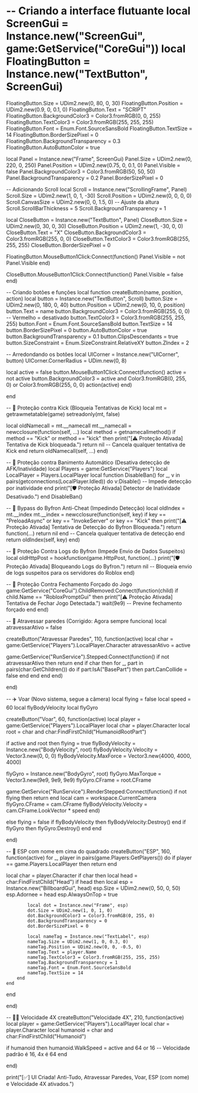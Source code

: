 # -- Criando a interface flutuante local ScreenGui = Instance.new("ScreenGui", game:GetService("CoreGui")) local FloatingButton = Instance.new("TextButton", ScreenGui)

FloatingButton.Size = UDim2.new(0, 80, 0, 30) FloatingButton.Position = UDim2.new(0.9, 0, 0.1, 0) FloatingButton.Text = "SCRIPT" FloatingButton.BackgroundColor3 = Color3.fromRGB(0, 0, 255) FloatingButton.TextColor3 = Color3.fromRGB(255, 255, 255) FloatingButton.Font = Enum.Font.SourceSansBold FloatingButton.TextSize = 14 FloatingButton.BorderSizePixel = 0 FloatingButton.BackgroundTransparency = 0.3 FloatingButton.AutoButtonColor = true

local Panel = Instance.new("Frame", ScreenGui) Panel.Size = UDim2.new(0, 220, 0, 250) Panel.Position = UDim2.new(0.75, 0, 0.1, 0) Panel.Visible = false Panel.BackgroundColor3 = Color3.fromRGB(50, 50, 50) Panel.BackgroundTransparency = 0.2 Panel.BorderSizePixel = 0

-- Adicionando Scroll local Scroll = Instance.new("ScrollingFrame", Panel) Scroll.Size = UDim2.new(1, 0, 1, -30) Scroll.Position = UDim2.new(0, 0, 0, 0) Scroll.CanvasSize = UDim2.new(0, 0, 1.5, 0) -- Ajuste da altura Scroll.ScrollBarThickness = 5 Scroll.BackgroundTransparency = 1

local CloseButton = Instance.new("TextButton", Panel) CloseButton.Size = UDim2.new(0, 30, 0, 30) CloseButton.Position = UDim2.new(1, -30, 0, 0) CloseButton.Text = "X" CloseButton.BackgroundColor3 = Color3.fromRGB(255, 0, 0) CloseButton.TextColor3 = Color3.fromRGB(255, 255, 255) CloseButton.BorderSizePixel = 0

FloatingButton.MouseButton1Click:Connect(function() Panel.Visible = not Panel.Visible end)

CloseButton.MouseButton1Click:Connect(function() Panel.Visible = false end)

-- Criando botões e funções local function createButton(name, position, action) local button = Instance.new("TextButton", Scroll) button.Size = UDim2.new(0, 180, 0, 40) button.Position = UDim2.new(0, 10, 0, position) button.Text = name button.BackgroundColor3 = Color3.fromRGB(255, 0, 0) -- Vermelho = desativado button.TextColor3 = Color3.fromRGB(255, 255, 255) button.Font = Enum.Font.SourceSansBold button.TextSize = 14 button.BorderSizePixel = 0 button.AutoButtonColor = true button.BackgroundTransparency = 0.1 button.ClipsDescendants = true button.SizeConstraint = Enum.SizeConstraint.RelativeXY button.ZIndex = 2

-- Arredondando os botões
local UICorner = Instance.new("UICorner", button)
UICorner.CornerRadius = UDim.new(0, 8)

local active = false
button.MouseButton1Click:Connect(function()
    active = not active
    button.BackgroundColor3 = active and Color3.fromRGB(0, 255, 0) or Color3.fromRGB(255, 0, 0)
    action(active)
end)

end

-- 🔰 Proteção contra Kick (Bloqueia Tentativas de Kick) local mt = getrawmetatable(game) setreadonly(mt, false)

local oldNamecall = mt.__namecall mt.__namecall = newcclosure(function(self, ...) local method = getnamecallmethod() if method == "Kick" or method == "kick" then print("[⚠️ Proteção Ativada] Tentativa de Kick bloqueada.") return nil -- Cancela qualquer tentativa de Kick end return oldNamecall(self, ...) end)

-- 🔰 Proteção contra Banimento Automático (Desativa detecção de AFK/Inatividade) local Players = game:GetService("Players") local LocalPlayer = Players.LocalPlayer local function DisableBan() for _, v in pairs(getconnections(LocalPlayer.Idled)) do v:Disable() -- Impede detecção por inatividade end print("[🛡️ Proteção Ativada] Detector de Inatividade Desativado.") end DisableBan()

-- 🔰 Bypass do Byfron Anti-Cheat (Impedindo Detecção) local oldIndex = mt.__index mt.__index = newcclosure(function(self, key) if key == "PreloadAsync" or key == "InvokeServer" or key == "Kick" then print("[⚠️ Proteção Ativada] Tentativa de Detecção do Byfron Bloqueada.") return function(...) return nil end -- Cancela qualquer tentativa de detecção end return oldIndex(self, key) end)

-- 🔰 Proteção Contra Logs do Byfron (Impede Envio de Dados Suspeitos) local oldHttpPost = hookfunction(game.HttpPost, function(...) print("[🛡️ Proteção Ativada] Bloqueando Logs do Byfron.") return nil -- Bloqueia envio de logs suspeitos para os servidores do Roblox end)

-- 🔰 Proteção Contra Fechamento Forçado do Jogo game:GetService("CoreGui").ChildRemoved:Connect(function(child) if child.Name == "RobloxPromptGui" then print("[⚠️ Proteção Ativada] Tentativa de Fechar Jogo Detectada.") wait(9e9) -- Previne fechamento forçado end end)

-- 🚪 Atravessar paredes (Corrigido: Agora sempre funciona) local atravessarAtivo = false

createButton("Atravessar Paredes", 110, function(active) local char = game:GetService("Players").LocalPlayer.Character atravessarAtivo = active

game:GetService("RunService").Stepped:Connect(function() if not atravessarAtivo then return end if char then for _, part in pairs(char:GetChildren()) do if part:IsA("BasePart") then part.CanCollide = false end end end end)

end)

-- ✈️ Voar (Novo sistema, segue a câmera) local flying = false local speed = 60 local flyBodyVelocity local flyGyro

createButton("Voar", 60, function(active) local player = game:GetService("Players").LocalPlayer local char = player.Character local root = char and char:FindFirstChild("HumanoidRootPart")

if active and root then flying = true flyBodyVelocity = Instance.new("BodyVelocity", root) flyBodyVelocity.Velocity = Vector3.new(0, 0, 0) flyBodyVelocity.MaxForce = Vector3.new(4000, 4000, 4000)

flyGyro = Instance.new("BodyGyro", root)
flyGyro.MaxTorque = Vector3.new(9e9, 9e9, 9e9)
flyGyro.CFrame = root.CFrame

game:GetService("RunService").RenderStepped:Connect(function()
    if not flying then return end
    local cam = workspace.CurrentCamera
    flyGyro.CFrame = cam.CFrame
    flyBodyVelocity.Velocity = cam.CFrame.LookVector * speed
end)

else flying = false if flyBodyVelocity then flyBodyVelocity:Destroy() end if flyGyro then flyGyro:Destroy() end end

end)

-- 👀 ESP com nome em cima do quadrado createButton("ESP", 160, function(active) for _, player in pairs(game.Players:GetPlayers()) do if player == game.Players.LocalPlayer then return end

local char = player.Character
    if char then
        local head = char:FindFirstChild("Head")
        if head then
            local esp = Instance.new("BillboardGui", head)
            esp.Size = UDim2.new(0, 50, 0, 50)
            esp.Adornee = head
            esp.AlwaysOnTop = true

            local dot = Instance.new("Frame", esp)
            dot.Size = UDim2.new(1, 0, 1, 0)
            dot.BackgroundColor3 = Color3.fromRGB(0, 255, 0)
            dot.BackgroundTransparency = 0
            dot.BorderSizePixel = 0

            local nameTag = Instance.new("TextLabel", esp)
            nameTag.Size = UDim2.new(1, 0, 0.3, 0)
            nameTag.Position = UDim2.new(0, 0, -0.5, 0)
            nameTag.Text = player.Name
            nameTag.TextColor3 = Color3.fromRGB(255, 255, 255)
            nameTag.BackgroundTransparency = 1
            nameTag.Font = Enum.Font.SourceSansBold
            nameTag.TextSize = 14
        end
    end
end

end)

-- 🏃‍♂️ Velocidade 4X createButton("Velocidade 4X", 210, function(active) local player = game:GetService("Players").LocalPlayer local char = player.Character local humanoid = char and char:FindFirstChild("Humanoid")

if humanoid then
    humanoid.WalkSpeed = active and 64 or 16 -- Velocidade padrão é 16, 4x é 64
end

end)

print("[✅] UI Criada! Anti-Tudo, Atravessar Paredes, Voar, ESP (com nome) e Velocidade 4X ativados.")
